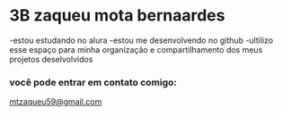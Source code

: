 # 3B zaqueu mota bernaardes

-estou estudando no alura
-estou me desenvolvendo no github
-ultilizo esse espaço para minha organização e compartilhamento dos meus projetos deselvolvidos

### você pode entrar em contato comigo:

mtzaqueu59@gmail.com
